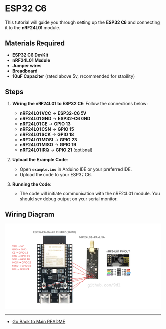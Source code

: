 # ESP32 C6

This tutorial will guide you through setting up the **ESP32 C6** and connecting it to the **nRF24L01** module.

## Materials Required

- **ESP32 C6 DevKit**
- **nRF24L01 Module**
- **Jumper wires**
- **Breadboard**
- **10uF Capacitor** (rated above 5v, recommended for stability)

## Steps

1. **Wiring the nRF24L01 to ESP32 C6**:
   Follow the connections below:
    - **nRF24L01 VCC** → **ESP32-C6 5V**
    - **nRF24L01 GND** → **ESP32-C6 GND**
    - **nRF24L01 CE** → **GPIO 13**
    - **nRF24L01 CSN** → **GPIO 15**
    - **nRF24L01 SCK** → **GPIO 18**
    - **nRF24L01 MOSI** → **GPIO 23**
    - **nRF24L01 MISO** → **GPIO 19**
    - **nRF24L01 IRQ** → **GPIO 21** (optional)

2. **Upload the Example Code**:
    - Open **`example.ino`** in Arduino IDE or your preferred IDE.
    - Upload the code to your ESP32 C6.

3. **Running the Code**:
    - The code will initiate communication with the nRF24L01 module. You should see debug output on your serial monitor.

## Wiring Diagram

![img.png](img.png)

---

- [Go Back to Main README](../README.md)